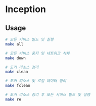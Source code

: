# Inception

## Usage

```sh
# 모든 서비스 빌드 및 실행
make all

# 모든 서비스 중지 및 네트워크 삭제
make down

# 도커 리소스 정리
make clean

# 도커 리소스 및 로컬 데이터 정리
make fclean

# 도커 리소스 정리 후 모든 서비스 빌드 및 실행
make re
```
